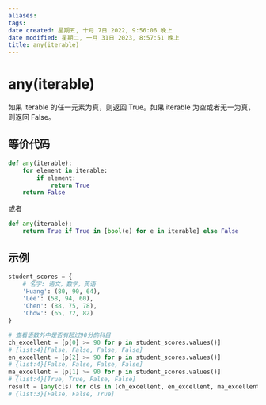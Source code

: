 ```yaml
---
aliases: 
tags: 
date created: 星期五, 十月 7日 2022, 9:56:06 晚上
date modified: 星期二, 一月 31日 2023, 8:57:51 晚上
title: any(iterable)
---
```


# any(iterable)

如果 iterable 的任一元素为真，则返回 True。如果 iterable 为空或者无一为真，则返回 False。

## 等价代码

```python
def any(iterable):
	for element in iterable:
		if element:
			return True
	return False
```

或者

```python
def any(iterable):
	return True if True in [bool(e) for e in iterable] else False
```

## 示例

```python
student_scores = {
    # 名字: 语文，数学，英语
    'Huang': (80, 90, 64),
    'Lee': (58, 94, 60),
    'Chen': (88, 75, 78),
    'Chow': (65, 72, 82)
}

# 查看语数外中是否有超过90分的科目
ch_excellent = [p[0] >= 90 for p in student_scores.values()]
# {list:4}[False, False, False, False]
en_excellent = [p[2] >= 90 for p in student_scores.values()]
# {list:4}[False, False, False, False]
ma_excellent = [p[1] >= 90 for p in student_scores.values()]
# {list:4}[True, True, False, False]
result = [any(cls) for cls in (ch_excellent, en_excellent, ma_excellent)]
# {list:3}[False, False, True]
```
